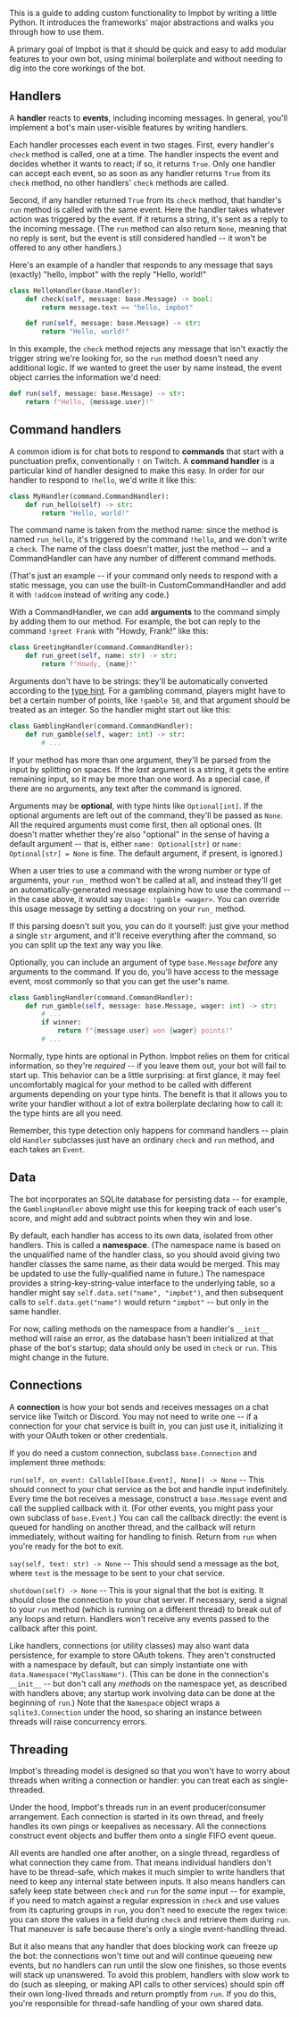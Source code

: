 This is a guide to adding custom functionality to Impbot by writing a little
Python. It introduces the frameworks' major abstractions and walks you through
how to use them.

A primary goal of Impbot is that it should be quick and easy to add modular
features to your own bot, using minimal boilerplate and without needing to dig
into the core workings of the bot.

## Handlers

A **handler** reacts to **events**, including incoming messages. In general,
you'll implement a bot's main user-visible features by writing handlers.

Each handler processes each event in two stages. First, every handler's `check`
method is called, one at a time. The handler inspects the event and decides
whether it wants to react; if so, it returns `True`. Only one handler can accept
each event, so as soon as any handler returns `True` from its `check` method, no
other handlers' `check` methods are called.

Second, if any handler returned `True` from its `check` method, that handler's
`run` method is called with the same event. Here the handler takes whatever
action was triggered by the event. If it returns a string, it's sent as a reply
to the incoming message. (The `run` method can also return `None`, meaning that
no reply is sent, but the event is still considered handled -- it won't be
offered to any other handlers.)

Here's an example of a handler that responds to any message that says (exactly)
"hello, impbot" with the reply "Hello, world!"

```python
class HelloHandler(base.Handler):
    def check(self, message: base.Message) -> bool:
        return message.text == "hello, impbot"

    def run(self, message: base.Message) -> str:
        return "Hello, world!"
```

In this example, the `check` method rejects any message that isn't exactly the
trigger string we're looking for, so the `run` method doesn't need any
additional logic. If we wanted to greet the user by name instead, the event
object carries the information we'd need:

```python
def run(self, message: base.Message) -> str:
    return f"Hello, {message.user}!"
```

## Command handlers

A common idiom is for chat bots to respond to **commands** that start with a
punctuation prefix, conventionally `!` on Twitch. A **command handler** is a
particular kind of handler designed to make this easy. In order for our handler
to respond to `!hello`, we'd write it like this:

```python
class MyHandler(command.CommandHandler):
    def run_hello(self) -> str:
        return "Hello, world!"
```

The command name is taken from the method name: since the method is named
`run_hello`, it's triggered by the command `!hello`, and we don't write a
`check`. The name of the class doesn't matter, just the method -- and a
CommandHandler can have any number of different command methods.

(That's just an example -- if your command only needs to respond with a static
message, you can use the built-in CustomCommandHandler and add it with `!addcom`
instead of writing any code.)

With a CommandHandler, we can add **arguments** to the command simply by adding
them to our method. For example, the bot can reply to the command `!greet Frank`
with "Howdy, Frank!" like this:

```python
class GreetingHandler(command.CommandHandler):
    def run_greet(self, name: str) -> str:
        return f"Howdy, {name}!"
```

Arguments don't have to be strings: they'll be automatically converted according
to the [type hint](https://docs.python.org/3/library/typing.html). For a
gambling command, players might have to bet a certain number of points, like
`!gamble 50`, and that argument should be treated as an integer. So the handler
might start out like this:

```python
class GamblingHandler(command.CommandHandler):
    def run_gamble(self, wager: int) -> str:
        # ...
```

If your method has more than one argument, they'll be parsed from the input by
splitting on spaces. If the _last_ argument is a string, it gets the entire
remaining input, so it may be more than one word. As a special case, if there
are no arguments, any text after the command is ignored.

Arguments may be **optional**, with type hints like `Optional[int]`. If the
optional arguments are left out of the command, they'll be passed as `None`. All
the required arguments must come first, then all optional ones. (It doesn't
matter whether they're also "optional" in the sense of having a default argument
-- that is, either `name: Optional[str]` or `name: Optional[str] = None` is 
fine. The default argument, if present, is ignored.) 

When a user tries to use a command with the wrong number or type of arguments,
your `run_` method won't be called at all, and instead they'll get an
automatically-generated message explaining how to use the command -- in the case
above, it would say `Usage: !gamble <wager>`. You can override this usage
message by setting a docstring on your `run_` method.

If this parsing doesn't suit you, you can do it yourself: just give your method
a single `str` argument, and it'll receive everything after the command, so you
can split up the text any way you like.

Optionally, you can include an argument of type `base.Message` _before_ any
arguments to the command. If you do, you'll have access to the message event,
most commonly so that you can get the user's name.

```python
class GamblingHandler(command.CommandHandler):
    def run_gamble(self, message: base.Message, wager: int) -> str:
        # ...
        if winner:
            return f"{message.user} won {wager} points!"
        # ...
```

Normally, type hints are optional in Python. Impbot relies on them for critical
information, so they're _required_ -- if you leave them out, your bot will fail
to start up. This behavior can be a little surprising: at first glance, it may
feel uncomfortably magical for your method to be called with different arguments
depending on your type hints. The benefit is that it allows you to write your
handler without a lot of extra boilerplate declaring how to call it: the type
hints are all you need.

Remember, this type detection only happens for command handlers -- plain old
`Handler` subclasses just have an ordinary `check` and `run` method, and each
takes an `Event`.

## Data

The bot incorporates an SQLite database for persisting data -- for example, the
`GamblingHandler` above might use this for keeping track of each user's score,
and might add and subtract points when they win and lose.

By default, each handler has access to its own data, isolated from other
handlers. This is called a **namespace**. (The namespace name is based on the
unqualified name of the handler class, so you should avoid giving two handler
classes the same name, as their data would be merged. This may be updated to use
the fully-qualified name in future.) The namespace provides a
string-key-string-value interface to the underlying table, so a handler might
say `self.data.set("name", "impbot")`, and then subsequent calls to
`self.data.get("name")` would return `"impbot"` -- but only in the same handler.

For now, calling methods on the namespace from a handler's `__init__` method
will raise an error, as the database hasn't been initialized at that phase of
the bot's startup; data should only be used in `check` or `run`. This might
change in the future.

## Connections

A **connection** is how your bot sends and receives messages on a chat service
like Twitch or Discord. You may not need to write one -- if a connection for
your chat service is built in, you can just use it, initializing it with your
OAuth token or other credentials.

If you do need a custom connection, subclass `base.Connection` and implement
three methods:

`run(self, on_event: Callable[[base.Event], None]) -> None` -- This should
connect to your chat service as the bot and handle input indefinitely. Every
time the bot receives a message, construct a `base.Message` event and call the
supplied callback with it. (For other events, you might pass your own subclass
of `base.Event`.) You can call the callback directly: the event is queued for
handling on another thread, and the callback will return immediately, without
waiting for handling to finish. Return from `run` when you're ready for the bot
to exit.

`say(self, text: str) -> None` -- This should send a message as the bot, where
`text` is the message to be sent to your chat service.

`shutdown(self) -> None` -- This is your signal that the bot is exiting. It
should close the connection to your chat server. If necessary, send a signal to
your `run` method (which is running on a different thread) to break out of any
loops and return. Handlers won't receive any events passed to the callback after
this point.

Like handlers, connections (or utility classes) may also want data persistence,
for example to store OAuth tokens. They aren't constructed with a namespace by
default, but can simply instantiate one with `data.Namespace("MyClassName")`.
(This can be done in the connection's `__init__` -- but don't call any _methods_
on the namespace yet, as described with handlers above; any startup work
involving data can be done at the beginning of `run`.) Note that the
`Namespace` object wraps a `sqlite3.Connection` under the hood, so sharing an
instance between threads will raise concurrency errors.

## Threading

Impbot's threading model is designed so that you won't have to worry about
threads when writing a connection or handler: you can treat each as
single-threaded.

Under the hood, Impbot's threads run in an event producer/consumer arrangement.
Each connection is started in its own thread, and freely handles its own pings
or keepalives as necessary. All the connections construct event objects and
buffer them onto a single FIFO event queue.

All events are handled one after another, on a single thread, regardless of what
connection they came from. That means individual handlers don't have to be
thread-safe, which makes it much simpler to write handlers that need to keep any
internal state between inputs. It also means handlers can safely keep state
between `check` and `run` for the _same_ input -- for example, if you need to
match against a regular expression in `check` and use values from its capturing
groups in `run`, you don't need to execute the regex twice: you can store the
values in a field during `check` and retrieve them during `run`. That maneuver
is safe because there's only a single event-handling thread.

But it also means that any handler that does blocking work can freeze up the
bot: the connections won't time out and will continue queueing new events, but
no handlers can run until the slow one finishes, so those events will stack up
unanswered. To avoid this problem, handlers with slow work to do (such as
sleeping, or making API calls to other services) should spin off their own
long-lived threads and return promptly from `run`. If you do this, you're
responsible for thread-safe handling of your own shared data.
